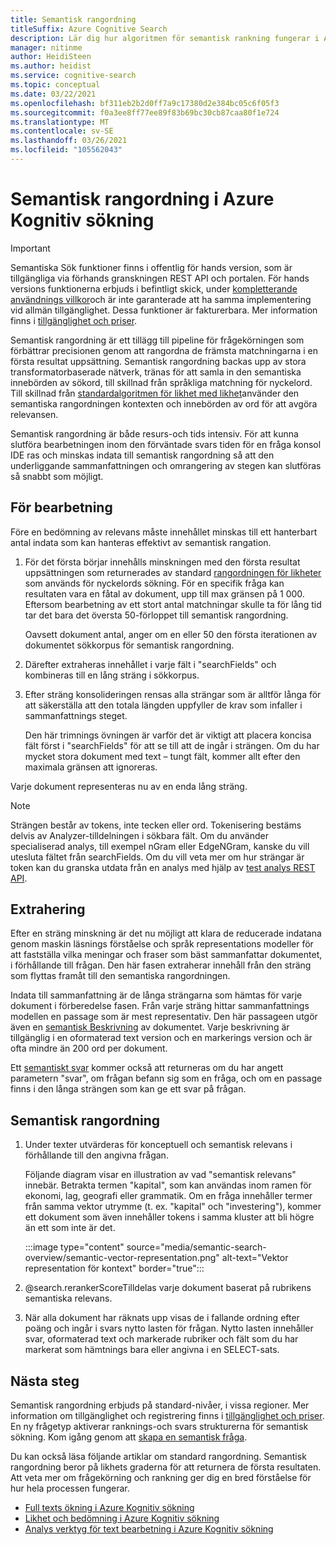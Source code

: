```yaml
---
title: Semantisk rangordning
titleSuffix: Azure Cognitive Search
description: Lär dig hur algoritmen för semantisk rankning fungerar i Azure Kognitiv sökning.
manager: nitinme
author: HeidiSteen
ms.author: heidist
ms.service: cognitive-search
ms.topic: conceptual
ms.date: 03/22/2021
ms.openlocfilehash: bf311eb2b2d0ff7a9c17380d2e384bc05c6f05f3
ms.sourcegitcommit: f0a3ee8ff77ee89f83b69bc30cb87caa80f1e724
ms.translationtype: MT
ms.contentlocale: sv-SE
ms.lasthandoff: 03/26/2021
ms.locfileid: "105562043"
---
```

# <a name="semantic-ranking-in-azure-cognitive-search"></a>Semantisk rangordning i Azure Kognitiv sökning

> [!IMPORTANT]
> Semantiska Sök funktioner finns i offentlig för hands version, som är tillgängliga via förhands granskningen REST API och portalen. För hands versions funktionerna erbjuds i befintligt skick, under [kompletterande användnings villkor](https://azure.microsoft.com/support/legal/preview-supplemental-terms/)och är inte garanterade att ha samma implementering vid allmän tillgänglighet. Dessa funktioner är fakturerbara. Mer information finns i [tillgänglighet och priser](semantic-search-overview.md#availability-and-pricing).

Semantisk rangordning är ett tillägg till pipeline för frågekörningen som förbättrar precisionen genom att rangordna de främsta matchningarna i en första resultat uppsättning. Semantisk rangordning backas upp av stora transformatorbaserade nätverk, tränas för att samla in den semantiska innebörden av sökord, till skillnad från språkliga matchning för nyckelord. Till skillnad från [standardalgoritmen för likhet med likhet](index-ranking-similarity.md)använder den semantiska rangordningen kontexten och innebörden av ord för att avgöra relevansen.

Semantisk rangordning är både resurs-och tids intensiv. För att kunna slutföra bearbetningen inom den förväntade svars tiden för en fråga konsol IDE ras och minskas indata till semantisk rangordning så att den underliggande sammanfattningen och omrangering av stegen kan slutföras så snabbt som möjligt.

## <a name="pre-processing"></a>För bearbetning

Före en bedömning av relevans måste innehållet minskas till ett hanterbart antal indata som kan hanteras effektivt av semantisk rangation.

1. För det första börjar innehålls minskningen med den första resultat uppsättningen som returnerades av standard [rangordningen för likheter](index-ranking-similarity.md) som används för nyckelords sökning. För en specifik fråga kan resultaten vara en fåtal av dokument, upp till max gränsen på 1 000. Eftersom bearbetning av ett stort antal matchningar skulle ta för lång tid tar det bara det översta 50-förloppet till semantisk rangordning.

   Oavsett dokument antal, anger om en eller 50 den första iterationen av dokumentet sökkorpus för semantisk rangordning.

1. Därefter extraheras innehållet i varje fält i "searchFields" och kombineras till en lång sträng i sökkorpus.

1. Efter sträng konsolideringen rensas alla strängar som är alltför långa för att säkerställa att den totala längden uppfyller de krav som infaller i sammanfattnings steget.

   Den här trimnings övningen är varför det är viktigt att placera koncisa fält först i "searchFields" för att se till att de ingår i strängen. Om du har mycket stora dokument med text – tungt fält, kommer allt efter den maximala gränsen att ignoreras.

Varje dokument representeras nu av en enda lång sträng.

> [!NOTE]
> Strängen består av tokens, inte tecken eller ord. Tokenisering bestäms delvis av Analyzer-tilldelningen i sökbara fält. Om du använder specialiserad analys, till exempel nGram eller EdgeNGram, kanske du vill utesluta fältet från searchFields. Om du vill veta mer om hur strängar är token kan du granska utdata från en analys med hjälp av [test analys REST API](/rest/api/searchservice/test-analyzer).

## <a name="extraction"></a>Extrahering

Efter en sträng minskning är det nu möjligt att klara de reducerade indatana genom maskin läsnings förståelse och språk representations modeller för att fastställa vilka meningar och fraser som bäst sammanfattar dokumentet, i förhållande till frågan. Den här fasen extraherar innehåll från den sträng som flyttas framåt till den semantiska rangordningen.

Indata till sammanfattning är de långa strängarna som hämtas för varje dokument i förberedelse fasen. Från varje sträng hittar sammanfattnings modellen en passage som är mest representativ. Den här passageen utgör även en [semantisk Beskrivning](semantic-how-to-query-request.md) av dokumentet. Varje beskrivning är tillgänglig i en oformaterad text version och en markerings version och är ofta mindre än 200 ord per dokument.

Ett [semantiskt svar](semantic-answers.md) kommer också att returneras om du har angett parametern "svar", om frågan befann sig som en fråga, och om en passage finns i den långa strängen som kan ge ett svar på frågan.

## <a name="semantic-ranking"></a>Semantisk rangordning

1. Under texter utvärderas för konceptuell och semantisk relevans i förhållande till den angivna frågan.

   Följande diagram visar en illustration av vad "semantisk relevans" innebär. Betrakta termen "kapital", som kan användas inom ramen för ekonomi, lag, geografi eller grammatik. Om en fråga innehåller termer från samma vektor utrymme (t. ex. "kapital" och "investering"), kommer ett dokument som även innehåller tokens i samma kluster att bli högre än ett som inte är det.

   :::image type="content" source="media/semantic-search-overview/semantic-vector-representation.png" alt-text="Vektor representation för kontext" border="true":::

1. @search.rerankerScoreTilldelas varje dokument baserat på rubrikens semantiska relevans.

1. När alla dokument har räknats upp visas de i fallande ordning efter poäng och ingår i svars nytto lasten för frågan. Nytto lasten innehåller svar, oformaterad text och markerade rubriker och fält som du har markerat som hämtnings bara eller angivna i en SELECT-sats.

## <a name="next-steps"></a>Nästa steg

Semantisk rangordning erbjuds på standard-nivåer, i vissa regioner. Mer information om tillgänglighet och registrering finns i [tillgänglighet och priser](semantic-search-overview.md#availability-and-pricing). En ny frågetyp aktiverar ranknings-och svars strukturerna för semantisk sökning. Kom igång genom att [skapa en semantisk fråga](semantic-how-to-query-request.md).

Du kan också läsa följande artiklar om standard rangordning. Semantisk rangordning beror på likhets graderna för att returnera de första resultaten. Att veta mer om frågekörning och rankning ger dig en bred förståelse för hur hela processen fungerar.

+ [Full texts ökning i Azure Kognitiv sökning](search-lucene-query-architecture.md)
+ [Likhet och bedömning i Azure Kognitiv sökning](index-similarity-and-scoring.md)
+ [Analys verktyg för text bearbetning i Azure Kognitiv sökning](search-analyzers.md)